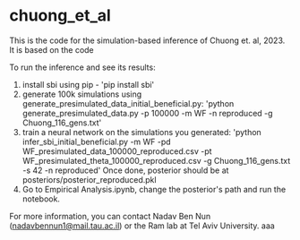 # chuong_et_al

This is the code for the simulation-based inference of Chuong et. al, 2023.
It is based on the code 

To run the inference and see its results:

1. install sbi using pip - 'pip install sbi'
2. generate 100k simulations using generate_presimulated_data_initial_beneficial.py:
    'python generate_presimulated_data.py -p 100000 -m WF -n reproduced -g Chuong_116_gens.txt'
3. train a neural network on the simulations you generated:
    'python infer_sbi_initial_beneficial.py -m WF -pd WF_presimulated_data_100000_reproduced.csv -pt WF_presimulated_theta_100000_reproduced.csv -g Chuong_116_gens.txt -s 42 -n reproduced'
    Once done, posterior should be at posteriors/posterior_reproduced.pkl
4. Go to Empirical Analysis.ipynb, change the posterior's path and run the notebook. 

For more information, you can contact Nadav Ben Nun (nadavbennun1@mail.tau.ac.il) or the Ram lab at Tel Aviv University.
aaa
